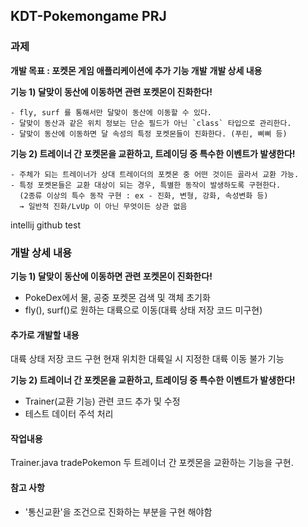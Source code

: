 ## KDT-Pokemongame PRJ
### 과제
**개발 목표 : 포켓몬 게임 애플리케이션에 추가 기능 개발**
**개발 상세 내용**

   **기능 1) 달맞이 동산에 이동하면 관련 포켓몬이 진화한다!**

    - fly, surf 를 통해서만 달맞이 동산에 이동할 수 있다.
    - 달맞이 동산과 같은 위치 정보는 단순 필드가 아닌 `class` 타입으로 관리한다.
    - 달맞이 동산에 이동하면 달 속성의 특정 포켓몬들이 진화한다. (푸린, 삐삐 등)

   **기능 2) 트레이너 간 포켓몬을 교환하고, 트레이딩 중 특수한 이벤트가 발생한다!**

    - 주체가 되는 트레이너가 상대 트레이더의 포켓몬 중 어떤 것이든 골라서 교환 가능.
    - 특정 포켓몬들은 교환 대상이 되는 경우, 특별한 동작이 발생하도록 구현한다.
      (2종류 이상의 특수 동작 구현 : ex - 진화, 변형, 강화, 속성변화 등)
      → 일반적 진화/LvUp 이 아닌 무엇이든 상관 없음

intellij github test

### 개발 상세 내용

**기능 1) 달맞이 동산에 이동하면 관련 포켓몬이 진화한다!**

- PokeDex에서 물, 공중 포켓몬 검색 및 객체 초기화
- fly(), surf()로 원하는 대륙으로 이동(대륙 상태 저장 코드 미구현)
#### 추가로 개발할 내용
대륙 상태 저장 코드 구현
현재 위치한 대륙일 시 지정한 대륙 이동 불가 기능

**기능 2) 트레이너 간 포켓몬을 교환하고, 트레이딩 중 특수한 이벤트가 발생한다!**

- Trainer(교환 기능) 관련 코드 추가 및 수정
- 테스트 데이터 주석 처리

#### 작업내용
  Trainer.java
tradePokemon 두 트레이너 간 포켓몬을 교환하는 기능을 구현.

#### 참고 사항
- '통신교환'을 조건으로 진화하는 부분을 구현 해야함
